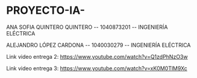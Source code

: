 # PROYECTO-IA-

ANA SOFIA QUINTERO QUINTERO -- 1040873201 -- INGENIERÍA ELÉCTRICA

ALEJANDRO LÓPEZ CARDONA -- 1040030279 -- INGENIERÍA ELÉCTRICA

Link video entrega 2: https://www.youtube.com/watch?v=Q1zdPhNzO3w

Link video entrega 3: https://www.youtube.com/watch?v=xK0M0TlM9Xc
